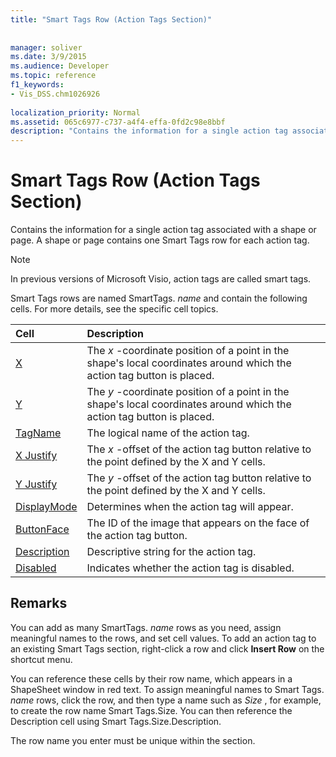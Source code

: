 ```yaml
---
title: "Smart Tags Row (Action Tags Section)"
 
 
manager: soliver
ms.date: 3/9/2015
ms.audience: Developer
ms.topic: reference
f1_keywords:
- Vis_DSS.chm1026926
 
localization_priority: Normal
ms.assetid: 065c6977-c737-a4f4-effa-0fd2c98e8bbf
description: "Contains the information for a single action tag associated with a shape or page. A shape or page contains one Smart Tags row for each action tag."
---
```


# Smart Tags Row (Action Tags Section)

Contains the information for a single action tag associated with a shape or page. A shape or page contains one Smart Tags row for each action tag.
  
> [!NOTE]
> In previous versions of Microsoft Visio, action tags are called smart tags. 
  
Smart Tags rows are named SmartTags. *name*  and contain the following cells. For more details, see the specific cell topics. 
  
|**Cell**|**Description**|
|:-----|:-----|
|[X](x-cell-action-tags-section.md) <br/> |The  *x*  -coordinate position of a point in the shape's local coordinates around which the action tag button is placed.  <br/> |
|[Y](y-cell-action-tags-section.md) <br/> |The  *y*  -coordinate position of a point in the shape's local coordinates around which the action tag button is placed.  <br/> |
|[TagName](tagname-cell-action-tags-section.md) <br/> |The logical name of the action tag.  <br/> |
|[X Justify](x-justify-cell-action-tags-section.md) <br/> |The  *x*  -offset of the action tag button relative to the point defined by the X and Y cells.  <br/> |
|[Y Justify](y-justify-cell-action-tags-section.md) <br/> |The  *y*  -offset of the action tag button relative to the point defined by the X and Y cells.  <br/> |
|[DisplayMode](displaymode-cell-action-tags-section.md) <br/> |Determines when the action tag will appear.  <br/> |
|[ButtonFace](buttonface-cell-action-tags-section.md) <br/> |The ID of the image that appears on the face of the action tag button.  <br/> |
|[Description](description-cell-action-tags-section.md) <br/> |Descriptive string for the action tag.  <br/> |
|[Disabled](disabled-cell-action-tags-section.md) <br/> |Indicates whether the action tag is disabled.  <br/> |
   
## Remarks

 You can add as many SmartTags.  *name*  rows as you need, assign meaningful names to the rows, and set cell values. To add an action tag to an existing Smart Tags section, right-click a row and click **Insert Row** on the shortcut menu. 
  
You can reference these cells by their row name, which appears in a ShapeSheet window in red text. To assign meaningful names to Smart Tags. *name*  rows, click the row, and then type a name such as  *Size*  , for example, to create the row name Smart Tags.Size. You can then reference the Description cell using Smart Tags.Size.Description. 
  
The row name you enter must be unique within the section.
  

